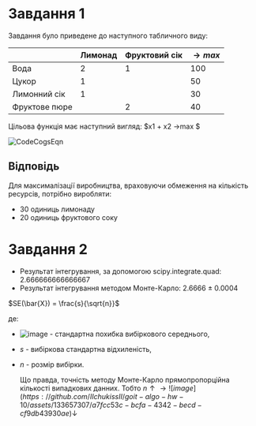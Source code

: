 # Завдання 1
Завдання було приведене до наступного табличного виду:

|                | Лимонад   | Фруктовий сік | $→max$ |
|----------------|-----------|---------------|---------------------|
| Вода           | 2         | 1             | 100                 |
| Цукор          | 1         |               | 50                  |
| Лимонний сік   | 1         |               | 30                  |
| Фруктове пюре  |           | 2             | 40                  |

Цільова функція має наступний вигляд:
$x1 + x2 →max $ 

![CodeCogsEqn](https://github.com/IIchukissII/goit-algo-hw-10/assets/133657307/ae2d6a68-bad8-4ddb-97c7-e2171ef9b10c)



## Відповідь
Для максималізації виробництва, враховуючи обмеження на кількість ресурсів, потрібно виробляти:
- 30 одиниць лимонаду
- 20 одиниць фруктового соку

# Завдання 2

- Результат інтегрування, за допомогою scipy.integrate.quad: 2.666666666666667
- Результат інтегрування методом Монте-Карло: 2.6666 ± 0.0004

$SE(\bar{X}) = \frac{s}{\sqrt{n}}$

де:
- ![image](https://github.com/IIchukissII/goit-algo-hw-10/assets/133657307/a7fcc53c-bcfa-4342-becd-cf9db43930ae) - стандартна похибка вибіркового середнього,
- $s$ - вибіркова стандартна відхиленість,
- $n$ - розмір вибірки.

  Що правда, точність методу Монте-Карло прямопропорційна кількості випадкових данних. Тобто $n ↑ → ![image](https://github.com/IIchukissII/goit-algo-hw-10/assets/133657307/a7fcc53c-bcfa-4342-becd-cf9db43930ae)↓$
